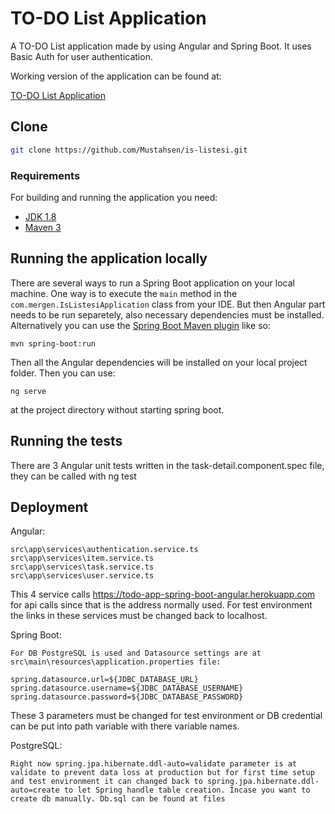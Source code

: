 # TO-DO List Application

A TO-DO List application made by using Angular and Spring Boot. It uses Basic Auth for user authentication.

Working version of the application can be found at:

[TO-DO List Application](https://todo-app-spring-boot-angular.herokuapp.com/)

## Clone

```sh
git clone https://github.com/Mustahsen/is-listesi.git
```

### Requirements

For building and running the application you need:

- [JDK 1.8](http://www.oracle.com/technetwork/java/javase/downloads/jdk8-downloads-2133151.html)
- [Maven 3](https://maven.apache.org)

## Running the application locally

There are several ways to run a Spring Boot application on your local machine. One way is to execute the `main` method in the `com.mergen.IsListesiApplication` class from your IDE. But then Angular part needs to be run separetely, also necessary dependencies must be installed. Alternatively you can use the [Spring Boot Maven plugin](https://docs.spring.io/spring-boot/docs/current/reference/html/build-tool-plugins-maven-plugin.html) like so:

```shell
mvn spring-boot:run
```

Then all the Angular dependencies will be installed on your local project folder. Then you can use:

```shell
ng serve
```

at the project directory without starting spring boot.

## Running the tests

There are 3 Angular unit tests written in the task-detail.component.spec file, they can be called with ng test

## Deployment

Angular:
	
	src\app\services\authentication.service.ts
	src\app\services\item.service.ts
	src\app\services\task.service.ts
	src\app\services\user.service.ts

This 4 service calls https://todo-app-spring-boot-angular.herokuapp.com for api calls since that is the address normally used. For test environment the links in these services must be changed back to localhost.

Spring Boot:

	For DB PostgreSQL is used and Datasource settings are at src\main\resources\application.properties file:

	spring.datasource.url=${JDBC_DATABASE_URL}
	spring.datasource.username=${JDBC_DATABASE_USERNAME}
	spring.datasource.password=${JDBC_DATABASE_PASSWORD}

These 3 parameters must be changed for test environment or DB credential can be put into path variable with there variable names.

PostgreSQL:

	Right now spring.jpa.hibernate.ddl-auto=validate parameter is at validate to prevent data loss at production but for first time setup and test environment it can changed back to spring.jpa.hibernate.ddl-auto=create to let Spring handle table creation. Incase you want to create db manually. Db.sql can be found at files